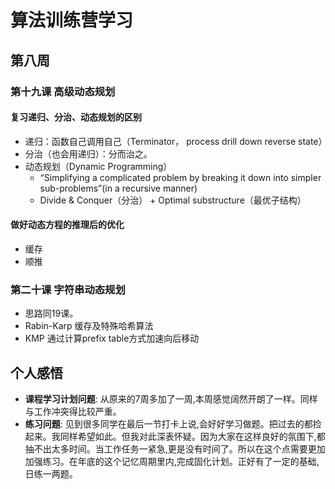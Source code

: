 # 算法训练营学习
## 第八周
### 第十九课 高级动态规划

####  复习递归、分治、动态规划的区别
 - 递归：函数自己调用自己（Terminator， process drill down reverse state）
 - 分治（也会用递归）：分而治之。
 - 动态规划（Dynamic Programming）
   -  “Simplifying a complicated problem by breaking it down into simpler sub-problems”(in a recursive manner)
   -  Divide & Conquer（分治） + Optimal substructure（最优子结构）

####  做好动态方程的推理后的优化
   - 缓存
   - 顺推

### 第二十课 字符串动态规划
  - 思路同19课。
  - Rabin-Karp 缓存及特殊哈希算法
  - KMP 通过计算prefix table方式加速向后移动
## 个人感悟
  - **课程学习计划问题**: 从原来的7周多加了一周,本周感觉阔然开朗了一样。同样与工作冲突得比较严重。
  - **练习问题**: 见到很多同学在最后一节打卡上说,会好好学习做题。把过去的都捡起来。我同样希望如此。但我对此深表怀疑。因为大家在这样良好的氛围下,都抽不出太多时间。当工作任务一紧急,更是没有时间了。所以在这个点需要更加加强练习。在年底的这个记忆周期里内,完成固化计划。正好有了一定的基础,日练一两题。

  

